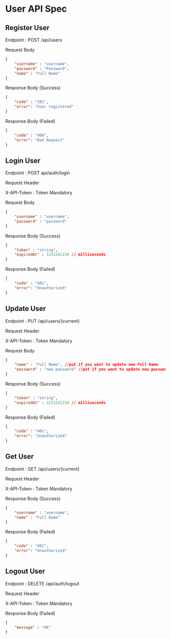 # User API Spec

## Register User

Endpoint : POST /api/users

Request Body
```json
{
    "username" : "username",
    "password" : "Password",
    "name" : "Full Name"
}
```

Response Body (Success)
```json
{
    "code" : "201",
    "error": "User registered"
}
```

Response Body (Failed)
```json
{
    "code" : "400",
    "error": "Bad Request"
}
```


## Login User
Endpoint : POST api/auth/login

Request Header 

X-API-Token : Token Mandatory

Request Body
```json
{
    "username" : "username",
    "password" : "password" 
}
```

Response Body (Success)
```json
{
    "token" : "string",
    "expiredAt" : 1231241234 // milliseconds
}
```

Response Body (Failed)
```json
{
    "code" : "401",
    "error": "Unauthorized"
}
```

## Update User
Endpoint : PUT /api/users/{current}

Request Header 

X-API-Token : Token Mandatory

Request Body
```json
{
    "name" : "Full Name", //put if you want to update new Full Name
    "password" : "new password" //put if you want to update new password
}
```

Response Body (Success)
```json
{
    "token" : "string",
    "expiredAt" : 1231241234 // milliseconds
}
```

Response Body (Failed)
```json
{
    "code" : "401",
    "error": "Unauthorized"
}
```


## Get User

Endpoint : GET /api/users/{current}

Request Header 

X-API-Token : Token Mandatory

Response Body (Success)
```json
{
    "username" : "username",
    "name" : "Full Name"
}
```

Response Body (Failed)
```json
{
    "code" : "401",
    "error": "Unauthorized"
}
```

## Logout User

Endpoint : DELETE /api/auth/logout

Request Header 

X-API-Token : Token Mandatory

Response Body (Failed)
```json
{
    "message" : "OK"
}
```